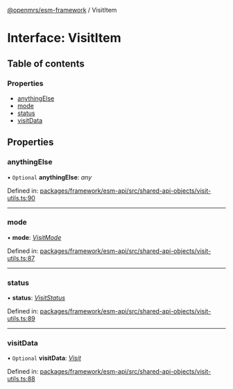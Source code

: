 [@openmrs/esm-framework](../API.md) / VisitItem

# Interface: VisitItem

## Table of contents

### Properties

- [anythingElse](visititem.md#anythingelse)
- [mode](visititem.md#mode)
- [status](visititem.md#status)
- [visitData](visititem.md#visitdata)

## Properties

### anythingElse

• `Optional` **anythingElse**: *any*

Defined in: [packages/framework/esm-api/src/shared-api-objects/visit-utils.ts:90](https://github.com/openmrs/openmrs-esm-core/blob/master/packages/framework/esm-api/src/shared-api-objects/visit-utils.ts#L90)

___

### mode

• **mode**: [*VisitMode*](../enums/visitmode.md)

Defined in: [packages/framework/esm-api/src/shared-api-objects/visit-utils.ts:87](https://github.com/openmrs/openmrs-esm-core/blob/master/packages/framework/esm-api/src/shared-api-objects/visit-utils.ts#L87)

___

### status

• **status**: [*VisitStatus*](../enums/visitstatus.md)

Defined in: [packages/framework/esm-api/src/shared-api-objects/visit-utils.ts:89](https://github.com/openmrs/openmrs-esm-core/blob/master/packages/framework/esm-api/src/shared-api-objects/visit-utils.ts#L89)

___

### visitData

• `Optional` **visitData**: [*Visit*](visit.md)

Defined in: [packages/framework/esm-api/src/shared-api-objects/visit-utils.ts:88](https://github.com/openmrs/openmrs-esm-core/blob/master/packages/framework/esm-api/src/shared-api-objects/visit-utils.ts#L88)
